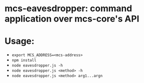 # mcs-eavesdropper: command application over mcs-core's API
# Usage:
  * `export MCS_ADDRESS=<mcs-address>`
  * `npm install`
  * `node eavesdropper.js -h`
  * `node eavesdropper.js <method> -h`
  * `node eavesdropper.js <method> arg1...argn`
